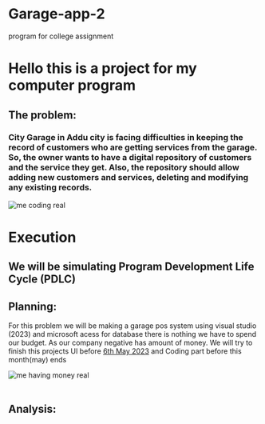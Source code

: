 # Garage-app-2
program for college assignment
<h1>Hello this is a project for my computer program</h1>
<h2>The problem:</h2>
<h3>City Garage in Addu city is facing difficulties in keeping the record of customers who are getting
services from the garage. So, the owner wants to have a digital repository of customers and the
service they get. Also, the repository should allow adding new customers and services, deleting
and modifying any existing records.</h3>
<img src="https://media.tenor.com/cX92mi1p-NYAAAAd/coding-anime.gif" alt="me coding real">
<h1>Execution
<h2> We will be simulating Program Development Life Cycle (PDLC)


<h2>Planning:</h2>

For this problem we will be making a garage pos system using visual studio (2023) and microsoft acess for database there is nothing we have to spend our budget. As our company negative has amount of money. We will try to finish this projects UI before <u>6th May 2023</u> and Coding part before this month(may) ends

<img src="https://media.tenor.com/lh02oyf-wmYAAAAd/anime-concerned.gif" alt="me having money real">
<br></br>

<h2>Analysis:<h2>



